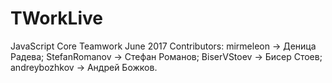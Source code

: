 # TWorkLive
JavaScript Core Teamwork June 2017
Contributors:
mirmeleon -> Деница Радева;
StefanRomanov -> Стефан Романов;
BiserVStoev -> Бисер Стоев;
andreybozhkov -> Андрей Божков.
